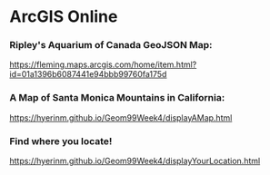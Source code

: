 ArcGIS Online 
============

### Ripley's Aquarium of Canada GeoJSON Map:

https://fleming.maps.arcgis.com/home/item.html?id=01a1396b6087441e94bbb99760fa175d 

### A Map of Santa Monica Mountains in California: 

https://hyerinm.github.io/Geom99Week4/displayAMap.html

### Find where you locate!
https://hyerinm.github.io/Geom99Week4/displayYourLocation.html


<pre>
<code>
